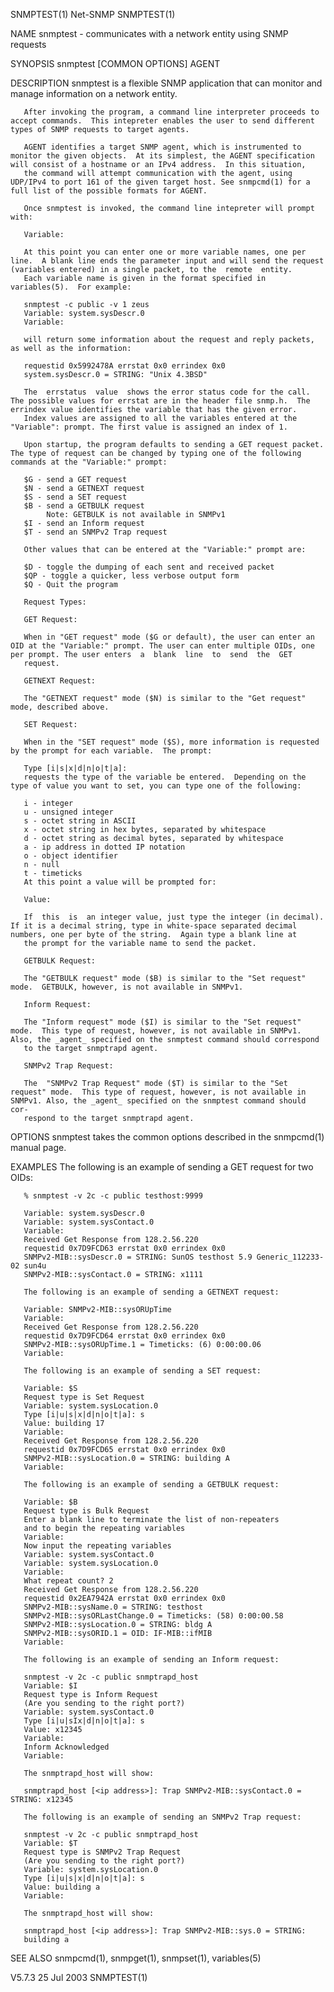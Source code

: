 SNMPTEST(1)                                                                                        Net-SNMP                                                                                       SNMPTEST(1)



NAME
       snmptest - communicates with a network entity using SNMP requests

SYNOPSIS
       snmptest [COMMON OPTIONS] AGENT

DESCRIPTION
       snmptest is a flexible SNMP application that can monitor and manage information on a network entity.

       After invoking the program, a command line interpreter proceeds to accept commands.  This intepreter enables the user to send different types of SNMP requests to target agents.

       AGENT identifies a target SNMP agent, which is instrumented to monitor the given objects.  At its simplest, the AGENT specification will consist of a hostname or an IPv4 address.  In this situation,
       the command will attempt communication with the agent, using UDP/IPv4 to port 161 of the given target host. See snmpcmd(1) for a full list of the possible formats for AGENT.

       Once snmptest is invoked, the command line intepreter will prompt with:

       Variable:

       At this point you can enter one or more variable names, one per line.  A blank line ends the parameter input and will send the request (variables entered) in a single packet, to the  remote  entity.
       Each variable name is given in the format specified in variables(5).  For example:

       snmptest -c public -v 1 zeus
       Variable: system.sysDescr.0
       Variable:

       will return some information about the request and reply packets, as well as the information:

       requestid 0x5992478A errstat 0x0 errindex 0x0
       system.sysDescr.0 = STRING: "Unix 4.3BSD"

       The  errstatus  value  shows the error status code for the call.  The possible values for errstat are in the header file snmp.h.  The errindex value identifies the variable that has the given error.
       Index values are assigned to all the variables entered at the "Variable": prompt. The first value is assigned an index of 1.

       Upon startup, the program defaults to sending a GET request packet.  The type of request can be changed by typing one of the following commands at the "Variable:" prompt:

       $G - send a GET request
       $N - send a GETNEXT request
       $S - send a SET request
       $B - send a GETBULK request
            Note: GETBULK is not available in SNMPv1
       $I - send an Inform request
       $T - send an SNMPv2 Trap request

       Other values that can be entered at the "Variable:" prompt are:

       $D - toggle the dumping of each sent and received packet
       $QP - toggle a quicker, less verbose output form
       $Q - Quit the program

       Request Types:

       GET Request:

       When in "GET request" mode ($G or default), the user can enter an OID at the "Variable:" prompt. The user can enter multiple OIDs, one per prompt. The user enters  a  blank  line  to  send  the  GET
       request.

       GETNEXT Request:

       The "GETNEXT request" mode ($N) is similar to the "Get request" mode, described above.

       SET Request:

       When in the "SET request" mode ($S), more information is requested by the prompt for each variable.  The prompt:

       Type [i|s|x|d|n|o|t|a]:
       requests the type of the variable be entered.  Depending on the type of value you want to set, you can type one of the following:

       i - integer
       u - unsigned integer
       s - octet string in ASCII
       x - octet string in hex bytes, separated by whitespace
       d - octet string as decimal bytes, separated by whitespace
       a - ip address in dotted IP notation
       o - object identifier
       n - null
       t - timeticks
       At this point a value will be prompted for:

       Value:

       If  this  is  an integer value, just type the integer (in decimal).  If it is a decimal string, type in white-space separated decimal numbers, one per byte of the string.  Again type a blank line at
       the prompt for the variable name to send the packet.

       GETBULK Request:

       The "GETBULK request" mode ($B) is similar to the "Set request" mode.  GETBULK, however, is not available in SNMPv1.

       Inform Request:

       The "Inform request" mode ($I) is similar to the "Set request" mode.  This type of request, however, is not available in SNMPv1. Also, the _agent_ specified on the snmptest command should correspond
       to the target snmptrapd agent.

       SNMPv2 Trap Request:

       The  "SNMPv2 Trap Request" mode ($T) is similar to the "Set request" mode.  This type of request, however, is not available in SNMPv1. Also, the _agent_ specified on the snmptest command should cor-
       respond to the target snmptrapd agent.

OPTIONS
       snmptest takes the common options described in the snmpcmd(1) manual page.

EXAMPLES
       The following is an example of sending a GET request for two OIDs:

       % snmptest -v 2c -c public testhost:9999

       Variable: system.sysDescr.0
       Variable: system.sysContact.0
       Variable:
       Received Get Response from 128.2.56.220
       requestid 0x7D9FCD63 errstat 0x0 errindex 0x0
       SNMPv2-MIB::sysDescr.0 = STRING: SunOS testhost 5.9 Generic_112233-02 sun4u
       SNMPv2-MIB::sysContact.0 = STRING: x1111

       The following is an example of sending a GETNEXT request:

       Variable: SNMPv2-MIB::sysORUpTime
       Variable:
       Received Get Response from 128.2.56.220
       requestid 0x7D9FCD64 errstat 0x0 errindex 0x0
       SNMPv2-MIB::sysORUpTime.1 = Timeticks: (6) 0:00:00.06
       Variable:

       The following is an example of sending a SET request:

       Variable: $S
       Request type is Set Request
       Variable: system.sysLocation.0
       Type [i|u|s|x|d|n|o|t|a]: s
       Value: building 17
       Variable:
       Received Get Response from 128.2.56.220
       requestid 0x7D9FCD65 errstat 0x0 errindex 0x0
       SNMPv2-MIB::sysLocation.0 = STRING: building A
       Variable:

       The following is an example of sending a GETBULK request:

       Variable: $B
       Request type is Bulk Request
       Enter a blank line to terminate the list of non-repeaters
       and to begin the repeating variables
       Variable:
       Now input the repeating variables
       Variable: system.sysContact.0
       Variable: system.sysLocation.0
       Variable:
       What repeat count? 2
       Received Get Response from 128.2.56.220
       requestid 0x2EA7942A errstat 0x0 errindex 0x0
       SNMPv2-MIB::sysName.0 = STRING: testhost
       SNMPv2-MIB::sysORLastChange.0 = Timeticks: (58) 0:00:00.58
       SNMPv2-MIB::sysLocation.0 = STRING: bldg A
       SNMPv2-MIB::sysORID.1 = OID: IF-MIB::ifMIB
       Variable:

       The following is an example of sending an Inform request:

       snmptest -v 2c -c public snmptrapd_host
       Variable: $I
       Request type is Inform Request
       (Are you sending to the right port?)
       Variable: system.sysContact.0
       Type [i|u|sIx|d|n|o|t|a]: s
       Value: x12345
       Variable:
       Inform Acknowledged
       Variable:

       The snmptrapd_host will show:

       snmptrapd_host [<ip address>]: Trap SNMPv2-MIB::sysContact.0 = STRING: x12345

       The following is an example of sending an SNMPv2 Trap request:

       snmptest -v 2c -c public snmptrapd_host
       Variable: $T
       Request type is SNMPv2 Trap Request
       (Are you sending to the right port?)
       Variable: system.sysLocation.0
       Type [i|u|s|x|d|n|o|t|a]: s
       Value: building a
       Variable:

       The snmptrapd_host will show:

       snmptrapd_host [<ip address>]: Trap SNMPv2-MIB::sys.0 = STRING:
       building a

SEE ALSO
       snmpcmd(1), snmpget(1), snmpset(1), variables(5)



V5.7.3                                                                                           25 Jul 2003                                                                                      SNMPTEST(1)
